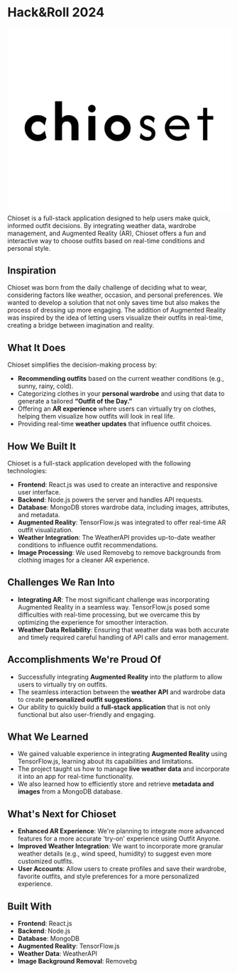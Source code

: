 # Hack&Roll 2024
![Chioset Logo](https://github.com/emery97/HackAndRoll/blob/main/HackAndRoll/front-end/logo.png)
Chioset is a full-stack application designed to help users make quick, informed outfit decisions. By integrating weather data, wardrobe management, and Augmented Reality (AR), Chioset offers a fun and interactive way to choose outfits based on real-time conditions and personal style.

## Inspiration
Chioset was born from the daily challenge of deciding what to wear, considering factors like weather, occasion, and personal preferences. We wanted to develop a solution that not only saves time but also makes the process of dressing up more engaging. The addition of Augmented Reality was inspired by the idea of letting users visualize their outfits in real-time, creating a bridge between imagination and reality.

## What It Does
Chioset simplifies the decision-making process by:
- **Recommending outfits** based on the current weather conditions (e.g., sunny, rainy, cold).
- Categorizing clothes in your **personal wardrobe** and using that data to generate a tailored **“Outfit of the Day.”**
- Offering an **AR experience** where users can virtually try on clothes, helping them visualize how outfits will look in real life.
- Providing real-time **weather updates** that influence outfit choices.

## How We Built It
Chioset is a full-stack application developed with the following technologies:
- **Frontend**: React.js was used to create an interactive and responsive user interface.
- **Backend**: Node.js powers the server and handles API requests.
- **Database**: MongoDB stores wardrobe data, including images, attributes, and metadata.
- **Augmented Reality**: TensorFlow.js was integrated to offer real-time AR outfit visualization.
- **Weather Integration**: The WeatherAPI provides up-to-date weather conditions to influence outfit recommendations.
- **Image Processing**: We used Removebg to remove backgrounds from clothing images for a cleaner AR experience.

## Challenges We Ran Into
- **Integrating AR**: The most significant challenge was incorporating Augmented Reality in a seamless way. TensorFlow.js posed some difficulties with real-time processing, but we overcame this by optimizing the experience for smoother interaction.
- **Weather Data Reliability**: Ensuring that weather data was both accurate and timely required careful handling of API calls and error management.

## Accomplishments We're Proud Of
- Successfully integrating **Augmented Reality** into the platform to allow users to virtually try on outfits.
- The seamless interaction between the **weather API** and wardrobe data to create **personalized outfit suggestions**.
- Our ability to quickly build a **full-stack application** that is not only functional but also user-friendly and engaging.

## What We Learned
- We gained valuable experience in integrating **Augmented Reality** using TensorFlow.js, learning about its capabilities and limitations.
- The project taught us how to manage **live weather data** and incorporate it into an app for real-time functionality.
- We also learned how to efficiently store and retrieve **metadata and images** from a MongoDB database.

## What's Next for Chioset
- **Enhanced AR Experience**: We're planning to integrate more advanced features for a more accurate 'try-on' experience using Outfit Anyone.
- **Improved Weather Integration**: We want to incorporate more granular weather details (e.g., wind speed, humidity) to suggest even more customized outfits.
- **User Accounts**: Allow users to create profiles and save their wardrobe, favorite outfits, and style preferences for a more personalized experience.

## Built With
- **Frontend**: React.js
- **Backend**: Node.js
- **Database**: MongoDB
- **Augmented Reality**: TensorFlow.js
- **Weather Data**: WeatherAPI
- **Image Background Removal**: Removebg
